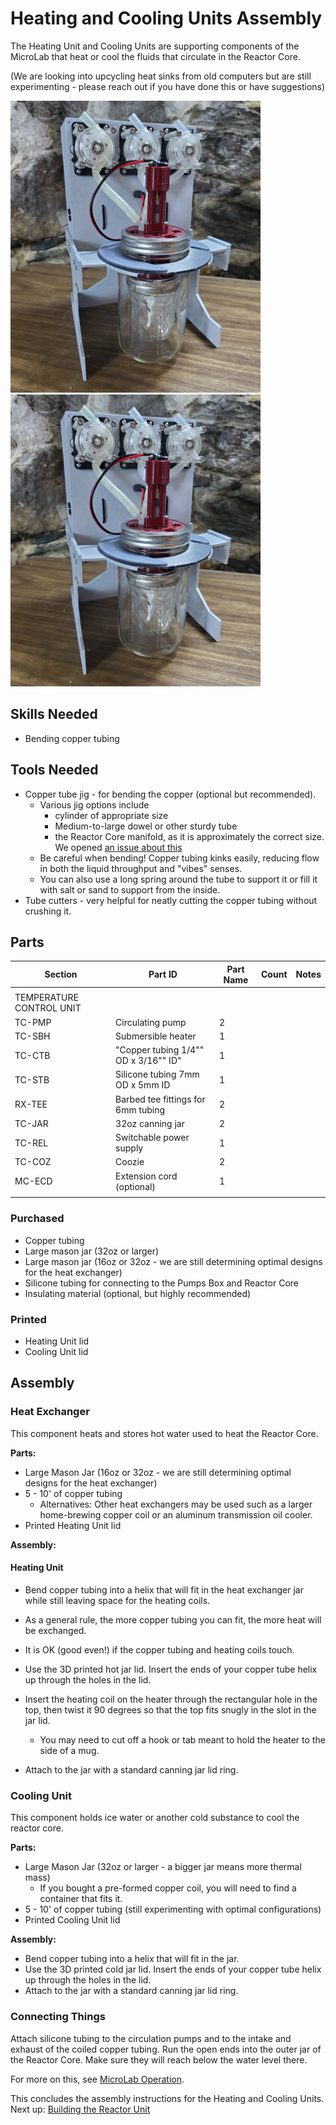 # Heating and Cooling Units Assembly

The Heating Unit and Cooling Units are supporting components of the MicroLab that heat or cool the fluids that circulate in the Reactor Core.

(We are looking into upcycling heat sinks from old computers but are still experimenting - please reach out if you have done this or have suggestions)

<IMG ALT="Temperature Units as raw parts" SRC="./media/reactor-unit/reactor-unit-assembled.jpg" WIDTH="400" />
<IMG ALT="Temperature Units fully assembled" SRC="./media/reactor-unit/reactor-unit-assembled.jpg" WIDTH="400" />

## Skills Needed

* Bending copper tubing


## Tools Needed

* Copper tube jig - for bending the copper (optional but recommended).
    - Various jig options include
      - cylinder of appropriate size
      - Medium-to-large dowel or other sturdy tube
      - the Reactor Core manifold, as it is approximately the correct size. We opened [an issue about this](https://github.com/FourThievesVinegar/solderless-microlab/issues/136)
    - Be careful when bending! Copper tubing kinks easily, reducing flow in both the liquid throughput and "vibes" senses.
    - You can also use a long spring around the tube to support it or fill it with salt or sand to support from the inside.
* Tube cutters - very helpful for neatly cutting the copper tubing without crushing it.



## Parts

| Section | Part ID      | Part Name     | Count | Notes |
|--- | ------------- | ------------- |------| ----|  
|||
|TEMPERATURE CONTROL UNIT|
TC-PMP|Circulating pump|2
TC-SBH|Submersible heater|1
TC-CTB|"Copper tubing 1/4"" OD x 3/16"" ID"|1
TC-STB|Silicone tubing 7mm OD x 5mm ID|1
RX-TEE|Barbed tee fittings for 6mm tubing|2
TC-JAR|32oz canning jar |2
TC-REL|Switchable power supply|1
TC-COZ|Coozie|2
MC-ECD|Extension cord (optional)|1
||


### Purchased

- Copper tubing
- Large mason jar (32oz or larger)
- Large mason jar (16oz or 32oz - we are still determining optimal designs for the heat exchanger)
- Silicone tubing for connecting to the Pumps Box and Reactor Core
- Insulating material (optional, but highly recommended)

### Printed

- Heating Unit lid
- Cooling Unit lid

## Assembly

### Heat Exchanger

This component heats and stores hot water used to heat the Reactor Core.

**Parts:**

- Large Mason Jar (16oz or 32oz - we are still determining optimal designs for the heat exchanger)
- 5 - 10' of copper tubing
  - Alternatives: Other heat exchangers may be used such as a larger home-brewing copper coil or an aluminum transmission oil cooler.
- Printed Heating Unit lid

**Assembly:**

#### Heating Unit

- Bend copper tubing into a helix that will fit in the heat exchanger jar while still leaving space for the heating coils.
 - As a general rule, the more copper tubing you can fit, the more heat will be exchanged.
  - It is OK (good even!) if the copper tubing and heating coils touch.

- Use the 3D printed hot jar lid. Insert the ends of your copper tube helix up through the holes in the lid.
- Insert the heating coil on the heater through the rectangular hole in the top, then twist it 90 degrees so that the top fits snugly in the slot in the jar lid.
  - You may need to cut off a hook or tab meant to hold the heater to the side of a mug.
- Attach to the jar with a standard canning jar lid ring.

### Cooling Unit

This component holds ice water or another cold substance to cool the reactor core.

**Parts:**

- Large Mason Jar (32oz or larger - a bigger jar means more thermal mass)
  - If you bought a pre-formed copper coil, you will need to find a container that fits it.
- 5 - 10' of copper tubing (still experimenting with optimal configurations)
- Printed Cooling Unit lid

**Assembly:**

- Bend copper tubing into a helix that will fit in the jar.
- Use the 3D printed cold jar lid. Insert the ends of your copper tube helix up through the holes in the lid.
- Attach to the jar with a standard canning jar lid ring.

### Connecting Things

Attach silicone tubing to the circulation pumps and to the intake and exhaust of the coiled copper tubing. Run the open ends into the outer jar of the Reactor Core. Make sure they will reach below the water level there.

For more on this, see [MicroLab Operation](/docs/operation.md).



This concludes the assembly instructions for the Heating and Cooling Units. Next up: [Building the Reactor Unit](/docs/assembly-reactor-unit.md)
